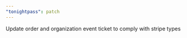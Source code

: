 ```yaml
---
"tonightpass": patch
---
```


Update order and organization event ticket to comply with stripe types
